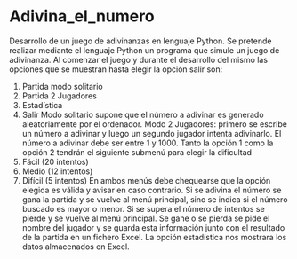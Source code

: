 # Adivina_el_numero
Desarrollo de un juego de adivinanzas en lenguaje Python.
Se pretende realizar mediante el lenguaje Python un programa que simule un juego de adivinanza.
Al comenzar el juego y durante el desarrollo del mismo las opciones que se muestran hasta elegir la opción salir son:
1. Partida modo solitario
2. Partida 2 Jugadores
3. Estadística
4. Salir
Modo solitario supone que el número a adivinar es generado aleatoriamente por el ordenador.
Modo 2 Jugadores: primero se escribe un número a adivinar y luego un segundo jugador intenta adivinarlo.
El número a adivinar debe ser entre 1 y 1000.
Tanto la opción 1 como la opción 2 tendrán el siguiente submenú para elegir la dificultad
1. Fácil (20 intentos)
2. Medio (12 intentos)
3. Difícil (5 intentos)
En ambos menús debe chequearse que la opción elegida es válida y avisar en caso contrario.
Si se adivina el número se gana la partida y se vuelve al menú principal, sino se indica si el número buscado es mayor o menor.
Si se supera el número de intentos se pierde y se vuelve al menú principal.
Se gane o se pierda se pide el nombre del jugador y se guarda esta información junto con el resultado de la partida en un fichero Excel.
La opción estadística nos mostrara los datos almacenados en Excel.
